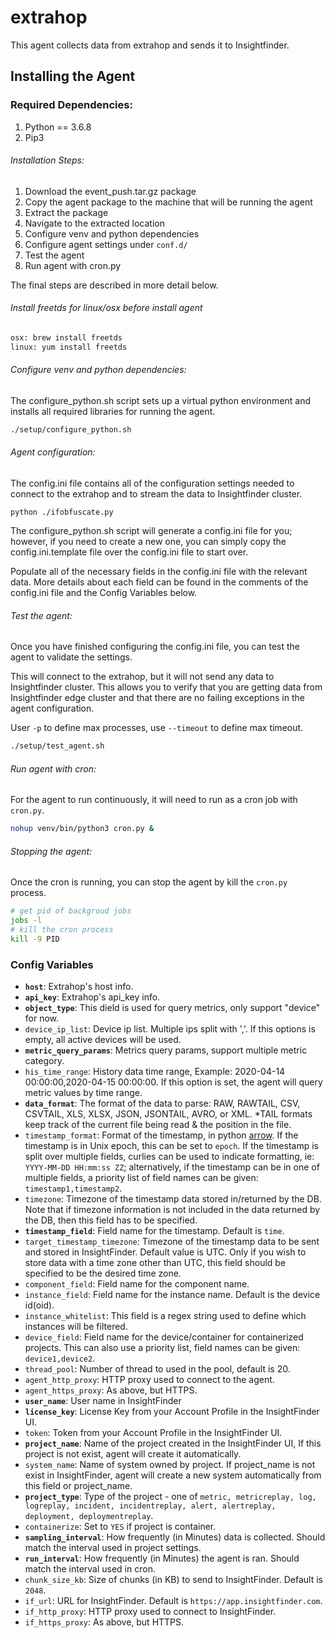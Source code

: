 # extrahop
This agent collects data from extrahop and sends it to Insightfinder.
## Installing the Agent

### Required Dependencies:
1. Python == 3.6.8
1. Pip3

###### Installation Steps:
1. Download the event_push.tar.gz package
1. Copy the agent package to the machine that will be running the agent
1. Extract the package
1. Navigate to the extracted location 
1. Configure venv and python dependencies
1. Configure agent settings under `conf.d/`
1. Test the agent
1. Run agent with cron.py

The final steps are described in more detail below. 

###### Install freetds for linux/osx before install agent
```bash
osx: brew install freetds
linux: yum install freetds
```

###### Configure venv and python dependencies:
The configure_python.sh script sets up a virtual python environment and installs all required libraries for running the agent. 

```bash
./setup/configure_python.sh
```

###### Agent configuration:
The config.ini file contains all of the configuration settings needed to connect to the extrahop and to stream the data to Insightfinder cluster.

```
python ./ifobfuscate.py 
```

The configure_python.sh script will generate a config.ini file for you; however, if you need to create a new one, you can simply copy the config.ini.template file over the config.ini file to start over. 

Populate all of the necessary fields in the config.ini file with the relevant data.  More details about each field can be found in the comments of the config.ini file and the Config Variables below. 

###### Test the agent:
Once you have finished configuring the config.ini file, you can test the agent to validate the settings. 

This will connect to the extrahop, but it will not send any data to Insightfinder cluster. This allows you to verify that you are getting data from Insightfinder edge cluster and that there are no failing exceptions in the agent configuration.

User `-p` to define max processes, use `--timeout` to define max timeout.

```bash
./setup/test_agent.sh
```

###### Run agent with cron:
For the agent to run continuously, it will need to run as a cron job with `cron.py`. 

```bash
nohup venv/bin/python3 cron.py &
```

###### Stopping the agent:
Once the cron is running, you can stop the agent by kill the `cron.py` process.

```bash
# get pid of backgroud jobs
jobs -l
# kill the cron process
kill -9 PID
```

### Config Variables
* **`host`**: Extrahop's host info.
* **`api_key`**: Extrahop's api_key info.
* **`object_type`**: This dield is used for query metrics, only support "device" for now.
* `device_ip_list`: Device ip list. Multiple ips split with ','. If this options is empty, all active devices will be used.
* **`metric_query_params`**: Metrics query params, support multiple metric category.
* `his_time_range`: History data time range, Example: 2020-04-14 00:00:00,2020-04-15 00:00:00. If this option is set, the agent will query metric values by time range.
* **`data_format`**: The format of the data to parse: RAW, RAWTAIL, CSV, CSVTAIL, XLS, XLSX, JSON, JSONTAIL, AVRO, or XML. \*TAIL formats keep track of the current file being read & the position in the file.
* `timestamp_format`: Format of the timestamp, in python [arrow](https://arrow.readthedocs.io/en/latest/#supported-tokens). If the timestamp is in Unix epoch, this can be set to `epoch`. If the timestamp is split over multiple fields, curlies can be used to indicate formatting, ie: `YYYY-MM-DD HH:mm:ss ZZ`; alternatively, if the timestamp can be in one of multiple fields, a priority list of field names can be given: `timestamp1,timestamp2`.
* `timezone`: Timezone of the timestamp data stored in/returned by the DB. Note that if timezone information is not included in the data returned by the DB, then this field has to be specified. 
* **`timestamp_field`**: Field name for the timestamp. Default is `time`.
* `target_timestamp_timezone`: Timezone of the timestamp data to be sent and stored in InsightFinder. Default value is UTC. Only if you wish to store data with a time zone other than UTC, this field should be specified to be the desired time zone.
* `component_field`: Field name for the component name.
* `instance_field`: Field name for the instance name. Default is the device id(oid).
* `instance_whitelist`: This field is a regex string used to define which instances will be filtered.
* `device_field`: Field name for the device/container for containerized projects. This can also use a priority list, field names can be given: `device1,device2`.
* `thread_pool`: Number of thread to used in the pool, default is 20.
* `agent_http_proxy`: HTTP proxy used to connect to the agent.
* `agent_https_proxy`: As above, but HTTPS.
* **`user_name`**: User name in InsightFinder
* **`license_key`**: License Key from your Account Profile in the InsightFinder UI. 
* `token`: Token from your Account Profile in the InsightFinder UI. 
* **`project_name`**: Name of the project created in the InsightFinder UI, If this project is not exist, agent will create it automatically.
* `system_name`: Name of system owned by project. If project_name is not exist in InsightFinder, agent will create a new system automatically from this field or project_name. 
* **`project_type`**: Type of the project - one of `metric, metricreplay, log, logreplay, incident, incidentreplay, alert, alertreplay, deployment, deploymentreplay`.
* `containerize`: Set to `YES` if project is container.
* **`sampling_interval`**: How frequently (in Minutes) data is collected. Should match the interval used in project settings.
* **`run_interval`**: How frequently (in Minutes) the agent is ran. Should match the interval used in cron.
* `chunk_size_kb`: Size of chunks (in KB) to send to InsightFinder. Default is `2048`.
* `if_url`: URL for InsightFinder. Default is `https://app.insightfinder.com`.
* `if_http_proxy`: HTTP proxy used to connect to InsightFinder.
* `if_https_proxy`: As above, but HTTPS.



